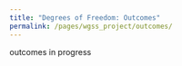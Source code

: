 ```yaml
---
title: "Degrees of Freedom: Outcomes"
permalink: /pages/wgss_project/outcomes/
---
```

outcomes in progress